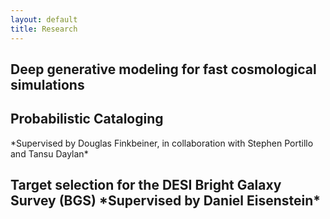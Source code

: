 ```yaml
---
layout: default
title: Research
---
```

<html>
<div>
  <h2 class="post-title">Deep generative modeling for fast cosmological simulations</h2>
  <h2 class="post-title">Probabilistic Cataloging</h2>
  *Supervised by Douglas Finkbeiner, in collaboration with <a href:"http://portillo.ca/">Stephen Portillo</a> and <a href:"tansudaylan.com">Tansu Daylan</a>*
  <br>
  <h2 class="post-title">Target selection for the DESI Bright Galaxy Survey (BGS)
    *Supervised by Daniel Eisenstein*
    <br>
</div>
</html>

